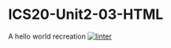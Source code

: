 # ICS20-Unit2-03-HTML
A hello world recreation 
 [![linter](https://github.com/<Nash-Villarta>/<ICS20-Unit2-03-HTML>/workflows/linter/badge.svg)](https://github.com/marketplace/actions/super-linter)         
